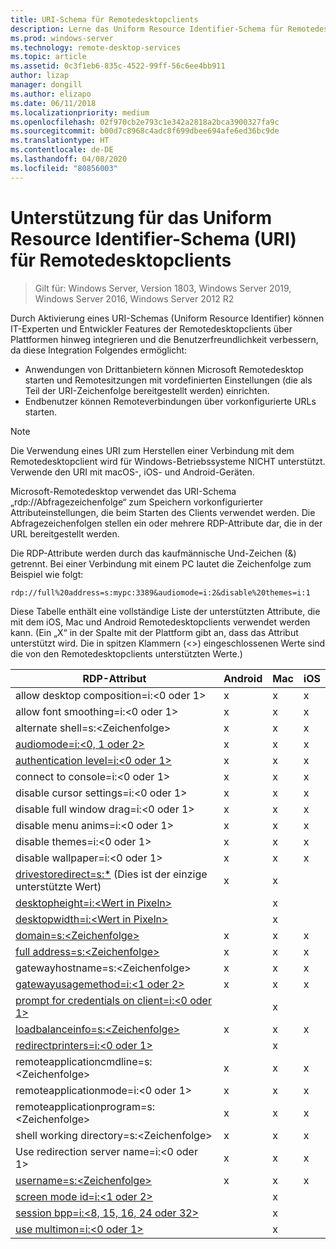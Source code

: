 ```yaml
---
title: URI-Schema für Remotedesktopclients
description: Lerne das Uniform Resource Identifier-Schema für Remotedesktopclients kennen.
ms.prod: windows-server
ms.technology: remote-desktop-services
ms.topic: article
ms.assetid: 0c3f1eb6-835c-4522-99ff-56c6ee4bb911
author: lizap
manager: dongill
ms.author: elizapo
ms.date: 06/11/2018
ms.localizationpriority: medium
ms.openlocfilehash: 02f970cb2e793c1e342a2818a2bca3900327fa9c
ms.sourcegitcommit: b00d7c8968c4adc8f699dbee694afe6ed36bc9de
ms.translationtype: HT
ms.contentlocale: de-DE
ms.lasthandoff: 04/08/2020
ms.locfileid: "80856003"
---
```

# <a name="remote-desktop-client-universal-resource-identifier-uri-scheme-support"></a>Unterstützung für das Uniform Resource Identifier-Schema (URI) für Remotedesktopclients

>Gilt für: Windows Server, Version 1803, Windows Server 2019, Windows Server 2016, Windows Server 2012 R2

Durch Aktivierung eines URI-Schemas (Uniform Resource Identifier) können IT-Experten und Entwickler Features der Remotedesktopclients über Plattformen hinweg integrieren und die Benutzerfreundlichkeit verbessern, da diese Integration Folgendes ermöglicht: 

- Anwendungen von Drittanbietern können Microsoft Remotedesktop starten und Remotesitzungen mit vordefinierten Einstellungen (die als Teil der URI-Zeichenfolge bereitgestellt werden) einrichten.
- Endbenutzer können Remoteverbindungen über vorkonfigurierte URLs starten.

>[!NOTE]
> Die Verwendung eines URI zum Herstellen einer Verbindung mit dem Remotedesktopclient wird für Windows-Betriebssysteme NICHT unterstützt. Verwende den URI mit macOS-, iOS- und Android-Geräten.

Microsoft-Remotedesktop verwendet das URI-Schema „rdp://Abfragezeichenfolge“ zum Speichern vorkonfigurierter Attributeinstellungen, die beim Starten des Clients verwendet werden. Die Abfragezeichenfolgen stellen ein oder mehrere RDP-Attribute dar, die in der URL bereitgestellt werden. 

Die RDP-Attribute werden durch das kaufmännische Und-Zeichen (&) getrennt. Bei einer Verbindung mit einem PC lautet die Zeichenfolge zum Beispiel wie folgt:

```
rdp://full%20address=s:mypc:3389&audiomode=i:2&disable%20themes=i:1
```

Diese Tabelle enthält eine vollständige Liste der unterstützten Attribute, die mit dem iOS, Mac und Android Remotedesktopclients verwendet werden kann. (Ein „X“ in der Spalte mit der Plattform gibt an, dass das Attribut unterstützt wird. Die in spitzen Klammern (<>) eingeschlossenen Werte sind die von den Remotedesktopclients unterstützten Werte.)

| **RDP-Attribut**                                           | **Android** | **Mac** | **iOS** |
|---------------------------------------------------------|---------|-----|-----|
| allow desktop composition=i:&lt;0 oder 1&gt;                    | x       | x   | x   |
| allow font smoothing=i:<0 oder 1&gt;                         | x       | x   | x   |
| alternate shell=s:&lt;Zeichenfolge&gt;                              | x       | x   | x   |
| [audiomode=i:&lt;0, 1 oder 2&gt;](https://technet.microsoft.com/library/ff393707.aspx)                                | x       | x   | x   |
| [authentication level=i:&lt;0 oder 1&gt;](https://technet.microsoft.com/library/ff393709.aspx)                         | x       | x   | x   |
| connect to console=i:&lt;0 oder 1&gt;                           | x       | x   | x   |
| disable cursor settings=i:&lt;0 oder 1&gt;                      | x       | x   | x   |
| disable full window drag=i:&lt;0 oder 1&gt;                     | x       | x   | x   |
| disable menu anims=i:&lt;0 oder 1&gt;                           | x       | x   | x   |
| disable themes=i:&lt;0 oder 1&gt;                               | x       | x   | x   |
| disable wallpaper=i:&lt;0 oder 1&gt;                            | x       | x   | x   |
| [drivestoredirect=s:*](https://technet.microsoft.com/library/ff393728(v=ws.10).aspx) (Dies ist der einzige unterstützte Wert) | x       | x   |     |
| [desktopheight=i:&lt;Wert in Pixeln&gt;](https://technet.microsoft.com/library/ff393702.aspx)                       |         | x   |     |
| [desktopwidth=i:&lt;Wert in Pixeln&gt;](https://technet.microsoft.com/library/ff393697.aspx)                        |         | x   |     |
| [domain=s:&lt;Zeichenfolge&gt;](https://technet.microsoft.com/library/ff393673.aspx)                           | x | x | x |
| [full address=s:&lt;Zeichenfolge&gt;](https://technet.microsoft.com/library/ff393661.aspx)                     | x | x | x |
| gatewayhostname=s:&lt;Zeichenfolge&gt;                  | x | x | x |
| [gatewayusagemethod=i:&lt;1 oder 2&gt;](https://msdn.microsoft.com/aa381329.aspx)               | x | x | x |
| [prompt for credentials on client=i:&lt;0 oder 1&gt;](https://technet.microsoft.com/library/ff393660(v=ws.10).aspx) |   | x |   |
| [loadbalanceinfo=s:&lt;Zeichenfolge&gt;](https://technet.microsoft.com/library/ff393684.aspx)                  | x | x | x |
| [redirectprinters=i:&lt;0 oder 1&gt;](https://technet.microsoft.com/library/ff393671(v=ws.10).aspx)                 |   | x |   |
| remoteapplicationcmdline=s:&lt;Zeichenfolge&gt;         | x | x | x |
| remoteapplicationmode=i:&lt;0 oder 1&gt;            | x | x | x |
| remoteapplicationprogram=s:&lt;Zeichenfolge&gt;         | x | x | x |
| shell working directory=s:&lt;Zeichenfolge&gt;          | x | x | x |
| Use redirection server name=i:&lt;0 oder 1&gt;      | x | x | x |
| [username=s:&lt;Zeichenfolge&gt;](https://technet.microsoft.com/library/ff393678.aspx)                         | x | x | x |
| [screen mode id=i:&lt;1 oder 2&gt;](https://technet.microsoft.com/library/ff393692.aspx)                   |   | x |   |
| [session bpp=i:&lt;8, 15, 16, 24 oder 32&gt;](https://technet.microsoft.com/library/ff393680.aspx)        |   | x |   |
| [use multimon=i:&lt;0 oder 1&gt;](https://technet.microsoft.com/library/ff393695(v=ws.10).aspx)          |   | x |   |